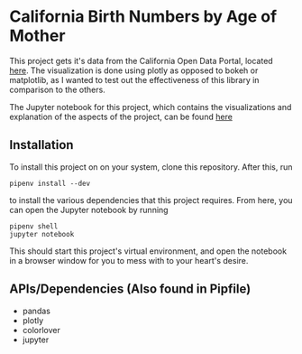 # California Birth Numbers by Age of Mother

This project gets it's data from the California Open Data Portal, located [here](https://data.ca.gov/dataset/births-age-mother-1960-current). The visualization is done using plotly as opposed to bokeh or matplotlib, as I wanted to test out the effectiveness of this library in comparison to the others.

The Jupyter notebook for this project, which contains the visualizations and explanation of the aspects of the project, can be found [here](https://nbviewer.jupyter.org/github/simonbcodes/california-birth-ages/blob/master/Birth%20Years.ipynb)

## Installation

To install this project on on your system, clone this repository. After this, run

```
pipenv install --dev
```

to install the various dependencies that this project requires. From here, you can open the Jupyter notebook by running

```
pipenv shell
jupyter notebook
```

This should start this project's virtual environment, and open the notebook in a browser window for you to mess with to your heart's desire.

## APIs/Dependencies (Also found in Pipfile)
- pandas
- plotly
- colorlover
- jupyter
